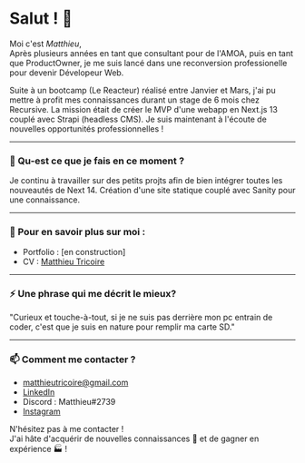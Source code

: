 # Salut ! 👋

Moi c'est _Matthieu_, <br>
Après plusieurs années en tant que consultant pour de l'AMOA, puis en tant que ProductOwner, je me suis lancé dans une reconversion professionelle pour devenir Dévelopeur Web.

Suite à un bootcamp (Le Reacteur) réalisé entre Janvier et Mars, j'ai pu mettre à profit mes connaissances durant un stage de 6 mois chez Recursive. La mission était de créer le MVP d'une webapp en Next.js 13 couplé avec Strapi (headless CMS).
Je suis maintenant  à l'écoute de nouvelles opportunités professionnelles !

---

### 🌱 Qu-est ce que je fais en ce moment ?

Je continu à travailler sur des petits projts afin de bien intégrer toutes les nouveautés de Next 14.
Création d'une site statique couplé avec Sanity pour une connaissance.

---

### 📖 Pour en savoir plus sur moi :

- Portfolio : [en construction]
- CV : [Matthieu Tricoire]()

---

### ⚡ Une phrase qui me décrit le mieux?

"Curieux et touche-à-tout, si je ne suis pas derrière mon pc entrain de coder, c'est que je suis en nature pour remplir ma carte SD."

---

### 📫 Comment me contacter ?



- matthieutricoire@gmail.com
- [LinkedIn](https://www.linkedin.com/in/garima-singh-34042a177/)
- Discord : Matthieu#2739
- [Instagram](https://www.instagram.com/matthieutricoire/)

N'hésitez pas à me contacter !<br>
J'ai hâte d'acquérir de nouvelles connaissances 🧠 et de gagner en expérience 🏭 !


